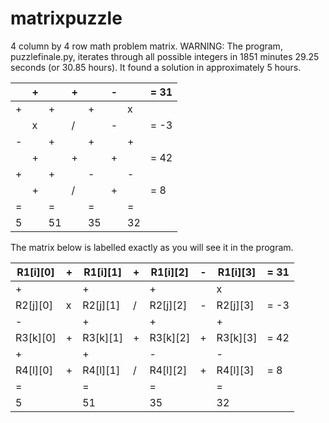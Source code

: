 # matrixpuzzle
4 column by 4 row math problem matrix. WARNING: The program, puzzlefinale.py, iterates through all possible integers in 1851 minutes 29.25 seconds (or 30.85 hours). It found a solution in approximately 5 hours.
                    
 |   | + |   | + |   | - |   | = 31|
 |---|---|---|---|---|---|---|-----|
 | + |   | + |   | + |   | x |     |
 |   | x |   | / |   | - |   | = -3|
 | - |   | + |   | + |   | + |     |
 |   | + |   | + |   | + |   | = 42|
 | + |   | + |   | - |   | - |     |
 |   | + |   | / |   | + |   | =  8|
 | = |   | = |   | = |   | = |     |
 | 5 |   |51 |   | 35|   | 32|     |
 
 
 The matrix below is labelled exactly as you will see it in the program.
 
 | R1[i][0]  | + | R1[i][1]  | + | R1[i][2]  | - | R1[i][3]  | = 31|
 |-----------|---|-----------|---|-----------|---|-----------|-----|
 |    +      |   |      +    |   |    +      |   |         x |     |
 | R2[j][0]  | x | R2[j][1]  | / | R2[j][2]  | - | R2[j][3]  | = -3|
 | -         |   |         + |   | +         |   |         + |     |
 | R3[k][0]  | + | R3[k][1]  | + | R3[k][2]  | + | R3[k][3]  | = 42|
 | +         |   |         + |   |         - |   |         - |     |
 | R4[l][0]  | + | R4[l][1]  | / | R4[l][2]  | + | R4[l][3]  | =  8|
 | =         |   |         = |   |         = |   | =         |     |
 | 5         |   |       51  |   |         35|   |         32|     |
